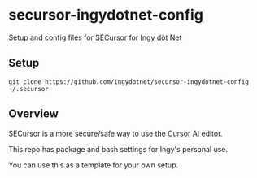 secursor-ingydotnet-config
==========================

Setup and config files for [SECursor](https://github.com/ingydotnet/secursor)
for [Ingy döt Net](https://github.com/ingydotnet)


## Setup

```
git clone https://github.com/ingydotnet/secursor-ingydotnet-config ~/.secursor
```


## Overview

SECursor is a more secure/safe way to use the [Cursor](https://www.cursor.com/)
AI editor.

This repo has package and bash settings for Ingy's personal use.

You can use this as a template for your own setup.
